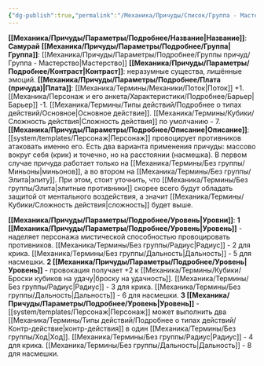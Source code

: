 ```yaml
---
{"dg-publish":true,"permalink":"/Механика/Причуды/Список/Группа - Мастерство/Самурай/","noteIcon":"","created":"2025-08-21T13:47:50.822+03:00","updated":"2025-07-29T23:53:05.821+03:00"}
---
```


**[[Механика/Причуды/Параметры/Подробнее/Название\|Название]]**: **Самурай**
**[[Механика/Причуды/Параметры/Подробнее/Группа\|Группа]]**: [[Механика/Причуды/Параметры/Подробнее/Группы причуд/Группа - Мастерство\|Мастерство]] 
**[[Механика/Причуды/Параметры/Подробнее/Контраст\|Контраст]]**: неразумные существа, лишённые эмоций.
**[[Механика/Причуды/Параметры/Подробнее/Плата (причуда)\|Плата]]**: [[Механика/Термины/Механики/Поток\|Поток]] +1. [[Механика/Персонаж и его анкета/Характеристики/Подробнее/Барьер\|Барьер]] -1. [[Механика/Термины/Типы действий/Подробнее о типах действий/Основное\|Основное действие]]. [[Механика/Термины/Кубики/Сложность действия\|Сложность действия]] по умолчанию - 7. 
**[[Механика/Причуды/Параметры/Подробнее/Описание\|Описание]]**: [[system/templates/Персонаж\|Персонаж]] провоцирует противников атаковать именно его. Есть два варианта применения причуды: массово вокруг себя (крик) и точечно, но на расстоянии (насмешка). В первом случае причуда работает только на [[Механика/Термины/Без группы/Миньоны\|миньонов]], а во втором на [[Механика/Термины/Без группы/Элита\|элиту]]. При этом, стоит уточнить, что [[Механика/Термины/Без группы/Элита\|элитные противники]] скорее всего будут обладать защитой от ментального воздействия, а значит [[Механика/Термины/Кубики/Сложность действия\|сложность]] будет выше. 

**[[Механика/Причуды/Параметры/Подробнее/Уровень\|Уровни]]**:
**1 [[Механика/Причуды/Параметры/Подробнее/Уровень\|Уровень]]** - наделяет персонажа мистической способностью провоцировать противников. [[Механика/Термины/Без группы/Радиус\|Радиус]] - 2 для крика. [[Механика/Термины/Без группы/Дальность\|Дальность]] - 5 для насмешки. 
**2 [[Механика/Причуды/Параметры/Подробнее/Уровень\|Уровень]]** - провокация получает +2 к [[Механика/Термины/Кубики/Броски кубиков на удачу\|броску на удачность]]. [[Механика/Термины/Без группы/Радиус\|Радиус]] - 3 для крика. [[Механика/Термины/Без группы/Дальность\|Дальность]] - 6 для насмешки. 
**3 [[Механика/Причуды/Параметры/Подробнее/Уровень\|Уровень]]** - [[system/templates/Персонаж\|Персонаж]] может выполнить два [[Механика/Термины/Типы действий/Подробнее о типах действий/Контр-действие\|контр-действия]] в один [[Механика/Термины/Без группы/Ход\|Ход]]. [[Механика/Термины/Без группы/Радиус\|Радиус]] - 4 для крика. [[Механика/Термины/Без группы/Дальность\|Дальность]] - 8 для насмешки. 